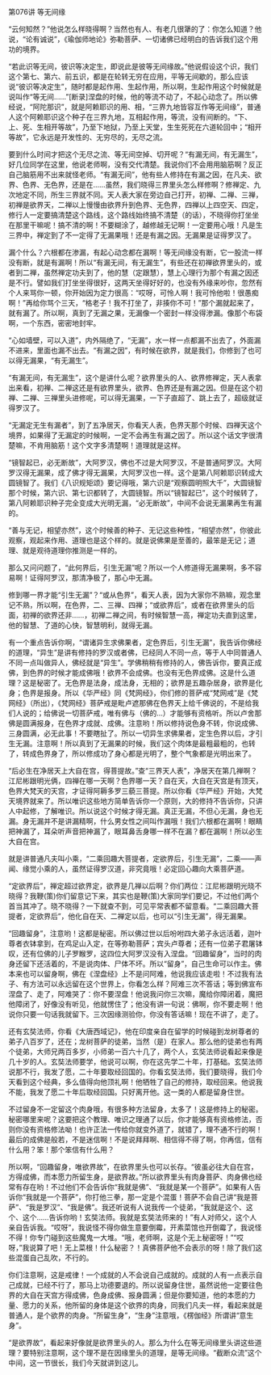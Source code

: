 第076讲 等无间缘

“云何知然？”他说怎么样晓得啊？当然也有人、有老几很犟的了：你怎么知道？他说，“论有诚说”，《瑜伽师地论》弥勒菩萨、一切诸佛已经明白的告诉我们这个用功的境界。

“若此识等无间，彼识等决定生，即说此是彼等无间缘故。”他说假设这个识，我们这个第七、第六、前五识，都是在轮转无穷在应用，平等无间歇的，那么应该说“彼识等决定生”，随时都是起作用、生起作用，所以啊，生起作用这个时候就是说叫作“等无间……”[断录]涅盘的时候，他的等流不动了，不起心动念了。所以佛经说，“阿陀那识”，就是阿赖耶识的用、相，“三界九地皆容互作等无间缘”，普通人这个阿赖耶识这个种子在三界九地，互相起作用，等流，没有间断的。“下、上、死、生相开等故”，乃至下地狱，乃至上天堂，生生死死在六道轮回中；“相开等故”，它永远是开发性的、无穷尽的，无尽之流。

要到什么时间才把这个无尽之流、等无间空掉、切开呢？“有漏无间，有无漏生”，好几位同学在这里，他说老师啊，没有交代清楚。我说你们不会用用脑筋啊？反正自己脑筋用不出来就怪老师。“有漏无间”，他有些人修持在有漏之因，在凡夫、欲界、色界、无色界，还是在……虽然，我们晓得三界里头怎么样修啊？修禅定、九次地定不同，所生三界就不同。天人表大家在旁边自己打开，初禅、二禅、三禅，初禅是欲界天，二禅以上慢慢由欲界升到色界、无色界，四禅以上四空天、四定，修行人一定要搞清楚这个路线，这个路线始终搞不清楚（的话），不晓得你打坐坐在那里干嘛呢！搞不清的啊！不要糊涂了，越修越无记啊！一定要用心哦！凡是生三界中，禅定到了不一定得了无漏果哦！还是有漏之因。无漏果是证得罗汉了。

漏个什么？六根都在渗漏，有起心动念都在漏啊！等无间缘没有断，它一股流一样没有断，就是有漏啊！所以“有漏无间，有无漏生”，有些还在初禅欲界里头的，或者到二禅，虽然禅定功夫到了，他的慧（定跟慧），慧上心理行为那个有漏之因还是不行。譬如我们打坐坐得很好，这两天坐得好好的，也没有外缘来吵你，忽然有个人来骂你一顿，你开始因为定力很高：“哎呀，可怜人啊！我可怜他啦！很愚痴啊！”再给你骂个三天，“格老子！我不打坐了，非揍你不可！”那个漏就起来了，就有漏了。所以啊，真到了无漏之果，无漏像一个密封一样没得渗漏。像那个布袋啊，一个东西，密密地封牢。

“心如墙壁，可以入道”，内外隔绝了，“无漏”，水一样一点都漏不出去了，外面漏不进来，里面也漏不出去。“有漏之因”，有时候在欲界，就是我们，你修到了也可以得无漏果，“有无漏生”。

“有漏无间，有无漏生”，这个是讲什么呢？欲界里头的人、欲界修禅定，天人表拿出来看，初禅、二禅这还是有欲界里头，欲界、色界还是有漏之因。但是在这个初禅、二禅、三禅里头进修呢，可以得无漏果，一下子直超了、跳上去了，超级就证得罗汉了。

“无漏定无生有漏者”，到了五净居天，你看天人表，色界天那个时候、四禅天这个境界，如果得了无漏定的时候啊，一定不会再生有漏之因了。所以这个话文字很清楚嘛，不肯用脑筋！这个文字多清楚啊！道理就是这样。

“镜智起已，必无断故”，大阿罗汉，佛也不过是大阿罗汉，不是普通阿罗汉。大阿罗汉得无漏果，成了佛才得无漏果，大阿罗汉也一样。这个是第八阿赖耶识转成大圆镜智了。我们《八识规矩颂》要记得哦，第六识是“观察圆明照大千”，大圆镜智那个时候，第六识、第七识都转了，大圆镜智。所以“镜智起已”，这个时候转了，第八阿赖耶识种子完全变成大光明无漏，“必无断故”，中间不会说无漏果再生有漏的。

“善与无记，相望亦然”，这个时候善的种子、无记这些种性，“相望亦然”，你彼此观察，观起来作用、道理也是这个样的。就是说佛果是至善的，最笨是无记；道理、就是观待道理你推测是一样的。

那么又问问题了，“此何界后，引生无漏”呢？所以一个人修道得无漏果啊，多不容易啊！证得阿罗汉，那清净极了，那心中无漏。

修到哪一界才能“引生无漏”？“或从色界”，看天人表，因为大家你不熟嘛，观念里记不熟，所以啊，在色界，二、三禅、四禅；“或欲界后”，或者在欲界里头的后面，初禅的欲界还非……，初禅二禅之间，有时候智慧一高，禅定功夫直到这里，他的智慧、了道的心快，智慧明利，就得无漏。

有一个重点告诉你啊，“谓诸异生求佛果者，定色界后，引生无漏”，我告诉你佛经的道理，“异生”是讲有修持的罗汉或者佛，已经同人不同一点，等于人中同普通人不同一点叫做异人，佛经就是“异生”。学佛稍稍有修持的人，佛告诉你，要真正成佛，到色界的时候才能成佛哦！欲界不会成佛。也没有无色界成佛。这是什么道理？这是秘密了。无色界是法身，成法身，无相的；欲界是五趣杂居身，欲界是化身；色界是报身。所以《华严经》同《梵网经》，你们修的菩萨戒“梵网戒”是《梵网经》（所出），《梵网经》菩萨戒是毗卢遮那佛在色界天上给千佛说的，不是给我们人说的；给佛说一切菩萨戒，唯有佛与（佛的…）才能够有资格听。所以卢舍那佛是圆满报身，在色界才成就、成佛。注意哟！所以修持说色身不转，你说成佛、三身圆满，必无此事！不要瞎扯了。所以一切异生求佛果者，定生色界以后，才引生无漏。注意啊！所以真到了无漏果的时候，我们这个肉体是最粗最粗的，也转了，转成色界身了，所以修成功了身心都是光明了，整个气象都是光明出来了。

“后必生在净居天上大自在宫，得菩提故。”查“三界天人表”，净居天在第几禅啊？江尼彬跟明光俩，四禅在哪一天啊？色界哪一天？自在天，大自在天宫是有顶天，色界大梵天的天宫，才证得阿耨多罗三藐三菩提。所以你看《华严经》开始，大梵天境界就来了。所以唯识这些地方简单告诉你一个原则，大的修持不告诉你，只讲人中起修，了解唯识。所以说这个时候才得无漏。真正无漏，不但心无漏，身也无漏。身无漏并不是讲漏精啊，什么男女性之间叫作漏哦！我们六根都在漏啊！眼睛把神漏了，耳朵听声音把神漏了，眼耳鼻舌身哪一样不在漏？都在漏啊！所以必生大自在宫。

就是讲普通凡夫叫小乘，“二乘回趣大菩提者，定欲界后，引生无漏”，二乘——声闻、缘觉小乘的人，虽然证得罗汉道，非究竟哦！必定回心趣向大乘菩萨道。

“定欲界后”，禅定超过欲界定，欲界是几禅以后啊？你们两位：江尼彬跟明光晓不晓得？我鞭(策)你们留意记下来，其实也是鞭(策)大家同学们要记，不过他们两个首当其冲了。晓不晓得？一下就查不到，可见平常表都不留意看。“二乘回趣大菩提者，定欲界后”，他化自在天、二禅定以后，也可以“引生无漏”，得无漏果。

“回趣留身”，注意哟！这都是秘密。所以佛过世以后吩咐四大弟子永远活着，迦叶尊者衣钵拿到，在鸡足山入定，在等弥勒菩萨；宾头卢尊者；还有一位弟子君屠钵叹，还有位佛的儿子罗睺罗，这四位大阿罗汉没有入涅盘。“回趣留身”，当时的肉身还留下还活着的，不是说肉体、尸体不坏。所以“留身”，自己生命可以作主。佛本来也可以留身啊，佛在《涅盘经》上不是问阿难，他说我应该走啦！不过我有法子、有方法可以永远留在这个世界上，你看怎么样？阿难三次不答话；等到佛宣布涅盘了、走了，阿难哭了：你不要涅盘！他说我问你三次嘛，魔给你障闭着，魔把他障闭了，好像没有听见，他就愣住了；他没有讲一句说：佛啊，你不要走啊！他说你只要一句话我就留下。三次因缘测验你，你没有答话嘛！现在不讲了，走了。

还有玄奘法师，你看《大唐西域记》，他在印度亲自在留学的时候碰到龙树尊者的弟子八百岁了，还在；龙树菩萨的徒弟，当然（是）在家人。那么他的徒弟也有两个徒弟，大师兄两百多岁，小师弟一百六十几了，两个人，玄奘法师说看起来像是几十岁的人。玄奘法师要学，他说可以啊，你在这先学二十年，打基础。玄奘法师说那不行，我发了愿，二十年要取经回国的。你看玄奘法师，我们要晓得，我们今天看到这个经典，多么值得向他顶礼啊！他牺牲了自己的修持，取经回来。他说我不能，我发了愿二十年后取经回国。只好离开他。这一类的人都是留身住世。

不过留身不一定留这个肉身哦，有很多种方法留身，太多了！这是修持上的秘密。秘密哪里来呢？这要把这个教理、唯识之理通了以后，你才能够真有资格修法，否则你没有资格修法呦！也许正法一传给你就变外道了，就错了，理不通不行的啊！最后的成佛是般若，不是迷信啊！不是说拜拜啊、相信得不得了啊，你再信，信有什么用？笨！那个笨信有什么用？

所以啊，“回趣留身，唯欲界故”，在欲界里头也可以长存。“彼虽必往大自在宫，方得成佛，而本愿力所留生身，是欲界故。”所以欲界里头有肉身菩萨、肉身佛也经常有存在哟！不过他们不会告诉你“我就是佛”、“我就是某一个菩萨”。如果有人告诉你“我就是一个菩萨”，你打他三拳，那一定是个混蛋！菩萨不会自己讲“我是菩萨”、“我是罗汉”、“我是佛”。我还听说有人说我传一个徒弟，“我就是这个、这个、这个……告诉你哟！玄奘法师。我就是玄奘法师来的！”有人对师父，这个人亲自告诉我。“哎呀”，我说怪不得你做生意要倒霉，开素菜馆也开倒霉了，我说怪不得！你专门碰到这些魔鬼一大堆。“哦，老师啊，这是个无上秘密呀！”“哎呀，”我说算了吧！无上菜根！什么秘密？！真佛菩萨他不会表示的呀！除了我们这些混蛋自己乱吹，不行的。

你们注意啊，这是戒律！一个成就的人不会说自己成就的。成就的人有一点表示自己成就，已经不行了，那马上功德要退的。所以说留身住世，虽然说他一定要往色界的大自在天宫方得成佛，色身成佛、报身圆满；但是你要知道，他的本愿的力量、愿力的关系，他所留的身体是这个欲界的肉身，同我们凡夫一样，看起来就是普通人，是个欲界的肉身。“所留生身”，“生身”注意哦，《楞伽经》所谓讲“意生身”。

“是欲界故”，看起来好像就是欲界里头的人。那么为什么在等无间缘里头讲这些道理？要特别注意啊，这个理不是在因缘里头的道理，是等无间缘。“截断众流”这个中间，这一节很长，我们今天就讲到这儿。
